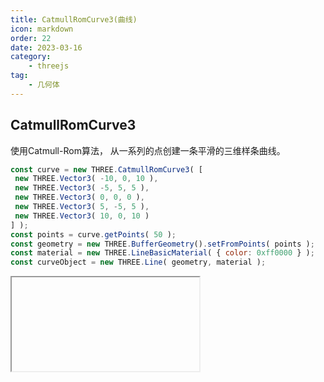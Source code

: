 ```yaml
---
title: CatmullRomCurve3(曲线)
icon: markdown
order: 22
date: 2023-03-16
category:
    - threejs
tag:
    - 几何体
---
```



## CatmullRomCurve3

使用Catmull-Rom算法， 从一系列的点创建一条平滑的三维样条曲线。

```js
const curve = new THREE.CatmullRomCurve3( [
 new THREE.Vector3( -10, 0, 10 ),
 new THREE.Vector3( -5, 5, 5 ),
 new THREE.Vector3( 0, 0, 0 ),
 new THREE.Vector3( 5, -5, 5 ),
 new THREE.Vector3( 10, 0, 10 )
] );
const points = curve.getPoints( 50 );
const geometry = new THREE.BufferGeometry().setFromPoints( points );
const material = new THREE.LineBasicMaterial( { color: 0xff0000 } );
const curveObject = new THREE.Line( geometry, material );
```

<IFrame url="https://luotainxu-demo.netlify.app/#/threejs/geometry/catmullRomCurve3"/>

## 构造函数

### points : Array

points – Vector3点数组

### closed : Boolean

closed – 该曲线是否闭合，默认值为false。

### curveType : String

curveType – 曲线的类型，默认值为centripetal。

### tension : Float

tension – 曲线的张力，默认为0.5。

## 属性

共有属性请参见其基类Curve。

### .points : Array

定义了这一曲线的Vector3点数组，数组中至少需要两个点。

### .closed : Boolean

当该值为true时，曲线将会闭合（环回自身）。

### .curveType : String

可能的值为centripetal、chordal和catmullrom。

### .tension : Float

当.curveType为catmullrom时，定义catmullrom的张力。

## 方法

共有方法请参见其基类Curve。
